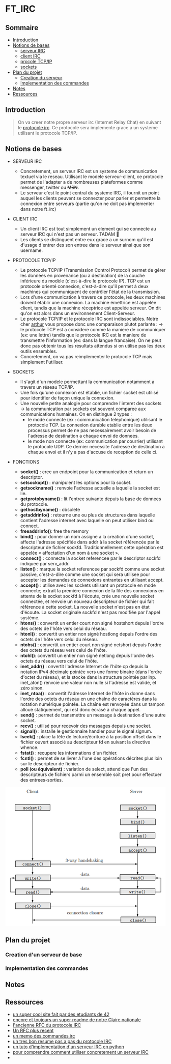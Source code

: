 # FT_IRC
      
## Sommaire
- [Introduction](#Introduction)
- [Notions de bases](#Notions-de-bases)
    - [serveur IRC](#+-SERVEUR-IRC)
    - [client IRC](#CLIENT-IRC)
    - [procole TCP/IP](#PROTOCOLE-TCP/IP)
    - [sockets](#SOCKETS)
- [Plan du projet](#Plan-du-projet)
    - [Creation du serveur](#Creation-du-serveur)
    - [ Implementation des commandes](#Implementation-des-commandes)
- [Notes](#Notes)
- [Ressources](#Ressources)
       
## Introduction
      
>On va creer notre propre serveur irc (Internet Relay Chat) en suivant le [protocole irc](https://datatracker.ietf.org/doc/html/rfc2812). 
>Ce protocole sera implemente grace a un systeme utilisant le protocole TCP/IP. 
       
## Notions de bases
+ SERVEUR IRC
     - Concretement, un serveur IRC est un systeme de communication textuel via le reseau. Utilisant le modele serveur-client, ce protocole permet de l'adapter a de nombreuses plateformes comme messenger, twitter ou ~~MSN~~. 
     - Le serveur c'est le point central du systeme IRC, il fournit un point auquel les clients peuvent se connecter pour parler et permettre la connexion entre serveurs (partie qu'on ne doit pas implementer dans notre ft_irc)
     
+ CLIENT IRC
    - Un client IRC est tout simplement un element qui se connecte au serveur IRC qui n'est pas un serveur. TADAM :tada: 
    - Les clients se distinguent entre eux grace a un surnom qu'il est d'usage d'entrer des son entree dans le serveur ainsi que son username.  

+ PROTOCOLE TCP/IP
    - Le protocole TCP/IP (Transmission Control Protocol) permet de gérer les données en provenance (ou à destination) de la couche inférieure du modèle (c'est-à-dire le protocole IP). TCP est un protocole orienté connexion, c'est-à-dire qu'il permet à deux machines qui communiquent de contrôler l'état de la transmission.
    - Lors d'une communication à travers ce protocole, les deux machines doivent établir une connexion. La machine émettrice est appelée client, tandis que la machine réceptrice est appelée serveur. On dit qu'on est alors dans un environnement Client-Serveur.
    - Le protocole TCP/IP et le protocole IRC sont indissociables. Notre cher [arthur](https://github.com/arthur-trt) vous propose donc une comparaison plutot parlante : 
                → le protocole TCP est a considere comme la maniere de communiquer (ex: une lettre) tandis que le protocole IRC est la maniere de transmettre l'information (ex: dans la langue francaise). On ne peut donc pas obtenir tous les resultats attendus si on utilise pas les deux outils ensembles. 
    - Concretement, on va pas reimplementer le protocole TCP mais simplement l'utiliser. 

+ SOCKETS 
    -  Il s'agit d'un modele permettant la communication notamment a travers un réseau TCP/IP.
    -   Une fois qu'une connexion est établie, un fichier socket est utilisé pour identifier de façon unique la connexion.
    -   Une nouvelle petite analogie pour comprendre l'interet des sockets → la communication par sockets est souvent comparee aux communications humaines. On en distingue 2 types :
        * le mode connecte (ex : communication telephonique) utilisant le protocole TCP. La connexion durable etablie entre les deux processus permet de ne pas necessairement avoir besoin de l'adresse de destination a chaque envoi de donnees.
        * le mode non connecte (ex: communication par courrier) utilisant le protocole UDP. Ce dernier necessite l'adresse de destination a chaque envoi et il n'y a pas d'accuse de reception de celle ci. 

+ FONCTIONS
    - **socket()** : cree un endpoint pour la communication et return un descriptor.
    - **setsockopt()** : manipulent les options pour la socket.
    - **getsockname()** : renvoie l'adresse actuelle a laquelle la socket est lie. 
    - **getprotobyname()** : lit l'entree suivante depuis la base de donnees du protocole.
    - **gethostbyname()** : obsolete
    - **getaddrinfo()** : retourne une ou plus de structures dans laquelle contient l'adresse internet avec laquelle on peut utiliser bind ou connect. 
    - **freeaddrinfo()**: free the memory 
    - **bind()** : pour donner un nom assigne a la creation d'une socket, affecte l'adresse spécifiée dans addr à la socket référencée par le descripteur de fichier sockfd. Traditionnellement cette opération est appelée « affectation d'un nom à une socket ».
    - **connect()** : connecte la socket referencee par le descriptor sockfd indiquee par serv_addr. 
    - **listen()** : marque la socket referencee par sockfd comme une socket passive, c'est-a-dire comme une socket qui sera utilisee pour accepter les demandes de connexions entrantes en utilisant accept.
    - **accept()** : utilise avec les sockets utilisant un protocole en mode connecte; extrait la première connexion de la file des connexions en attente de la socket sockfd à l'écoute, crée une nouvelle socket connectée, et renvoie un nouveau descripteur de fichier qui fait référence à cette socket. La nouvelle socket n'est pas en état d'écoute. La socket originale sockfd n'est pas modifiée par l'appel système.
    - **htons()** : convertit un entier court non signé hostshort depuis l'ordre des octets de l'hôte vers celui du réseau.
    - **htonl()** : convertit un entier non signé hostlong depuis l'ordre des octets de l'hôte vers celui du réseau.
    - **ntohs()** : convertit un entier court non signé netshort depuis l'ordre des octets du réseau vers celui de l'hôte.
    - **ntohl()**: convertit un entier non signé netlong depuis l'ordre des octets du réseau vers celui de l'hôte.
    - **inet_addr()** : onvertit l'adresse Internet de l'hôte cp depuis la notation IPv4 décimale pointée vers une forme binaire (dans l'ordre d'octet du réseau), et la stocke dans la structure pointée par inp. inet_aton() renvoie une valeur non nulle si l'adresse est valide, et zéro sinon.
    - **inet_ntoa()** : convertit l'adresse Internet de l'hôte in donne dans l'ordre des octets du réseau en une chaîne de caractères dans la notation numérique pointée. La chaîne est renvoyée dans un tampon alloué statiquement, qui est donc écrasé à chaque appel.
    - **send()** : permet de transmettre un message à destination d'une autre socket. 
    - **recv()** :  utilisé pour recevoir des messages depuis une socket.
    - **signal()** :  installe le gestionnaire handler pour le signal signum.
    - **lseek()** : place la tête de lecture/écriture à la position offset dans le fichier ouvert associé au descripteur fd en suivant la directive whence.
    - **fstat()** : recupere les informations d'un fichier.
    - **fcntl()** : permet de se livrer à l'une des opérations décrites plus loin sur le descripteur de fichier.
    - **poll (ou équivalent)** :  variation de select, attend que l'un des descripteurs de fichiers parmi un ensemble soit pret pour effectuer des entrees-sorties. 

<p align="center"><img src="schema.png"/></p>


## Plan du projet 

### Creation d'un serveur de base


### Implementation des commandes


## Notes



## Ressources
- [un super cool site fait par des etudiants de 42](https://ircgod.com/)
- [encore et toujours un super readme de notre Claire nationale](https://github.com/Ccommiss/ft_irc/blob/main/README.md)
- [l'ancienne RFC du protocole IRC](https://datatracker.ietf.org/doc/html/rfc1459#section-1)
- [Un RFC plus recent](https://datatracker.ietf.org/doc/html/rfc2812)
- [un memo des commandes irc](https://fr.wikipedia.org/wiki/Aide:IRC/commandes)
- [un tres bon resume pas a pas du protocole IRC](http://www.lsv.fr/~rodrigue/teach/npp/2012/tp1.pdf)
- [un tuto d'implementation d'un serveur IRC en python](https://www.youtube.com/watch?v=3QiPPX-KeSc)
- [pour comprendre comment utiliser concretement un serveur IRC](https://bioinfo-fr.net/irc-mais-cest-quoi-en-fait)
- 
